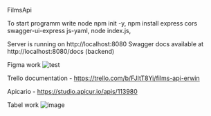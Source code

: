 

F i l m s A p i 

To start programm write node
npm init -y,
npm install express cors swagger-ui-express js-yaml,
node index.js,


Server is running on http://localhost:8080
Swagger docs available at http://localhost:8080/docs (backend)

Figma work ![test](https://github.com/user-attachments/assets/d9a071e4-1ca4-4c2d-b4a0-ec6fea43e92b)


Trello documentation - https://trello.com/b/FJltT8Yi/films-api-erwin

Apicario - https://studio.apicur.io/apis/113980

Tabel work
![image](https://github.com/user-attachments/assets/526276fe-69ae-46ac-b217-5f4353a37b6d)



 
 
